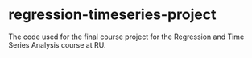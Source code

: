 # regression-timeseries-project
The code used for the final course project for the Regression and Time Series Analysis course at RU.
